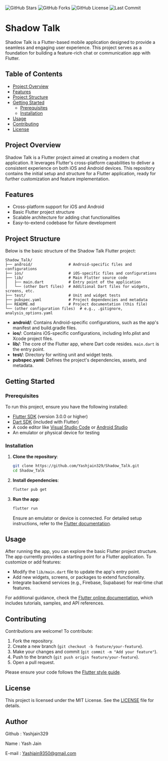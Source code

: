 ![GitHub Stars](https://img.shields.io/github/stars/Yashjain329/Shadow_Talk?style=social)
![GitHub Forks](https://img.shields.io/github/forks/Yashjain329/Shadow_Talk?style=social)
![GitHub License](https://img.shields.io/github/license/Yashjain329/Shadow_Talk)
![Last Commit](https://img.shields.io/github/last-commit/Yashjain329/Shadow_Talk)

# Shadow Talk

Shadow Talk is a Flutter-based mobile application designed to provide a seamless and engaging user experience. This project serves as a foundation for building a feature-rich chat or communication app with Flutter.

## Table of Contents
- [Project Overview](#project-overview)
- [Features](#features)
- [Project Structure](#project-structure)
- [Getting Started](#getting-started)
  - [Prerequisites](#prerequisites)
  - [Installation](#installation)
- [Usage](#usage)
- [Contributing](#contributing)
- [License](#license)

## Project Overview
Shadow Talk is a Flutter project aimed at creating a modern chat application. It leverages Flutter's cross-platform capabilities to deliver a consistent experience on both iOS and Android devices. This repository contains the initial setup and structure for a Flutter application, ready for further customization and feature implementation.

## Features
- Cross-platform support for iOS and Android
- Basic Flutter project structure
- Scalable architecture for adding chat functionalities
- Easy-to-extend codebase for future development

## Project Structure
Below is the basic structure of the Shadow Talk Flutter project:

```
Shadow_Talk/
├── android/                # Android-specific files and configurations
├── ios/                    # iOS-specific files and configurations
├── lib/                    # Main Flutter source code
│   ├── main.dart           # Entry point of the application
│   └── (other Dart files)  # Additional Dart files for widgets, screens, etc.
├── test/                   # Unit and widget tests
├── pubspec.yaml            # Project dependencies and metadata
├── README.md               # Project documentation (this file)
└── (other configuration files)  # e.g., .gitignore, analysis_options.yaml
```

- **android/**: Contains Android-specific configurations, such as the app's manifest and build.gradle files.
- **ios/**: Contains iOS-specific configurations, including Info.plist and Xcode project files.
- **lib/**: The core of the Flutter app, where Dart code resides. `main.dart` is the entry point.
- **test/**: Directory for writing unit and widget tests.
- **pubspec.yaml**: Defines the project's dependencies, assets, and metadata.

## Getting Started

### Prerequisites
To run this project, ensure you have the following installed:
- [Flutter SDK](https://flutter.dev/docs/get-started/install) (version 3.0.0 or higher)
- [Dart SDK](https://dart.dev/get-dart) (included with Flutter)
- A code editor like [Visual Studio Code](https://code.visualstudio.com/) or [Android Studio](https://developer.android.com/studio)
- An emulator or physical device for testing

### Installation
1. **Clone the repository**:
   ```bash
   git clone https://github.com/Yashjain329/Shadow_Talk.git
   cd Shadow_Talk
   ```

2. **Install dependencies**:
   ```bash
   flutter pub get
   ```

3. **Run the app**:
   ```bash
   flutter run
   ```

   Ensure an emulator or device is connected. For detailed setup instructions, refer to the [Flutter documentation](https://flutter.dev/docs/get-started).

## Usage
After running the app, you can explore the basic Flutter project structure. The app currently provides a starting point for a Flutter application. To customize or add features:
- Modify the `lib/main.dart` file to update the app's entry point.
- Add new widgets, screens, or packages to extend functionality.
- Integrate backend services (e.g., Firebase, Supabase) for real-time chat features.

For additional guidance, check the [Flutter online documentation](https://docs.flutter.dev/), which includes tutorials, samples, and API references.

## Contributing
Contributions are welcome! To contribute:
1. Fork the repository.
2. Create a new branch (`git checkout -b feature/your-feature`).
3. Make your changes and commit (`git commit -m "Add your feature"`).
4. Push to the branch (`git push origin feature/your-feature`).
5. Open a pull request.

Please ensure your code follows the [Flutter style guide](https://flutter.dev/docs/development/tools/formatting).

## License
This project is licensed under the MIT License. See the [LICENSE](LICENSE) file for details.

## Author
Github : Yashjain329

Name : Yash Jain

E-mail : Yashjain9350@gmail.com
